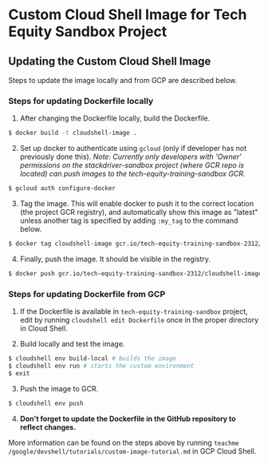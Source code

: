 # Custom Cloud Shell Image for Tech Equity Sandbox Project

## Updating the Custom Cloud Shell Image

Steps to update the image locally and from GCP are described below.

### Steps for updating Dockerfile locally
1. After changing the Dockerfile locally, build the Dockerfile. 

```bash
$ docker build -t cloudshell-image .
```

2. Set up docker to authenticate using `gcloud` (only if developer has not previously done this). *Note: Currently only developers with 'Owner' permissions on the stackdriver-sandbox project (where GCR repo is located) can push images to the tech-equity-training-sandbox GCR.*

```bash
$ gcloud auth configure-docker 
```
3. Tag the image. This will enable docker to push it to the correct location (the project GCR registry), and automatically show this image as "latest" unless another tag is specified by adding `:my_tag` to the command below.
```bash
$ docker tag cloudshell-image gcr.io/tech-equity-training-sandbox-2312/cloudshell-image/uncertified
```

4. Finally, push the image. It should be visible in the registry.
```bash
$ docker push gcr.io/tech-equity-training-sandbox-2312/cloudshell-image/uncertified
```

### Steps for updating Dockerfile from GCP

1. If the Dockerfile is available in `tech-equity-training-sandbox` project, edit by running `cloudshell edit Dockerfile` once in the proper directory in Cloud Shell.

2. Build locally and test the image.
```bash
$ cloudshell env build-local # builds the image
$ cloudshell env run # starts the custom environment
$ exit
```
3. Push the image to GCR.
```bash
$ cloudshell env push
```

4. **Don't forget to update the Dockerfile in the GitHub repository to reflect changes.**

More information can be found on the steps above by running `teachme /google/devshell/tutorials/custom-image-tutorial.md` in GCP Cloud Shell.
